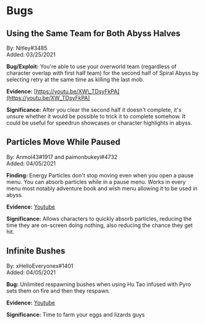 # Bugs

## Using the Same Team for Both Abyss Halves

By: Nitley\#3485  
Added: 03/25/2021

**Bug/Exploit:** You're able to use your overworld team \(regardless of character overlap with first half team\) for the second half of Spiral Abyss by selecting retry at the same time as killing the last mob.

**Evidence:** [https://youtu.be/XW\_TDsyFkPA](https://youtu.be/XW_TDsyFkPA)

**Significance:** After you clear the second half it doesn't complete, it's unsure whether it would be possible to trick it to complete somehow. It could be useful for speedrun showcases or character highlights in abyss.

## Particles Move While Paused

By: Anmol43\#1917 and paimonbukeyi\#4732  
Added: 04/05/2021

**Finding:** Energy Particles don't stop moving even when you open a pause menu. You can absorb particles while in a pause menu. Works in every menu most notably adventure book and wish menu allowing it to be used in abyss.

**Evidence:** [Youtube](https://youtu.be/7H84lGcZf8s)

**Significance:** Allows characters to quickly absorb particles, reducing the time they are on-screen doing nothing, also reducing the chance they get hit.

## Infinite Bushes

By: xHelloEveryonex\#1401   
Added: 04/05/2021

**Bug:** Unlimited respawning bushes when using Hu Tao infused with Pyro sets them on fire and then they respawn.

**Evidence:** [Youtube](https://youtu.be/R5D-seBcdnU)

**Significance:** Time to farm your eggs and lizards guys

